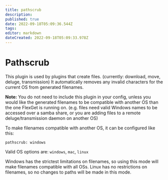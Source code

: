 ```yaml
---
title: pathscrub
description: 
published: true
date: 2022-09-18T05:09:36.544Z
tags: 
editor: markdown
dateCreated: 2022-09-18T05:09:33.978Z
---
```


# Pathscrub
This plugin is used by plugins that create files. (currently: download, move, deluge, transmission) It automatically removes any invalid characters for the current OS from generated filenames.

**Note:** You do not need to include this plugin in your config, unless you would like the generated filenames to be compatible with another OS than the one FlexGet is running on. (e.g. files need valid Windows names to be accessed over a samba share, or you are adding files to a remote deluge/transmission daemon on another OS)

To make filenames compatible with another OS, it can be configured like this:
```
pathscrub: windows
```
Valid OS options are: `windows`, `mac`, `linux`

Windows has the strictest limitations on filenames, so using this mode will make filenames compatible with all OSs. Linux has no restrictions on filenames, so no changes to paths will be made in this mode.
